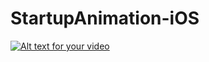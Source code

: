 # StartupAnimation-iOS


[![Alt text for your video](http://img.youtube.com/vi/AlsnzeHFVJ8/0.jpg)](https://www.youtube.com/watch?v=AlsnzeHFVJ8&feature=youtu.be)
